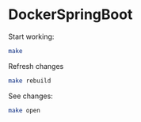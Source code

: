 # DockerSpringBoot

Start working:
```bash
make
```

Refresh changes
```bash
make rebuild
```

See changes:
```bash
make open
```
